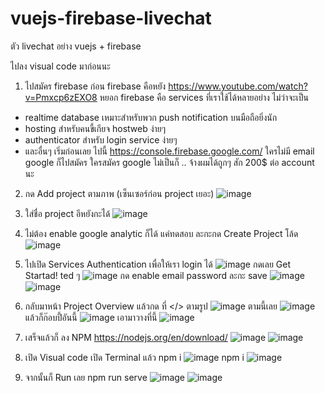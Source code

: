 # vuejs-firebase-livechat
ตัว livechat อย่าง vuejs + firebase 

ไปลง visual code มาก่อนนะ 

1. ไปสมัคร firebase ก่อน 
firebase คือหยัง 
https://www.youtube.com/watch?v=Pmxcp6zEXO8
หยอก
firebase คือ services ที่เราใช้ได้หลายอย่าง ไม่ว่าจะเป็น 
- realtime database เหมาะสำหรับพวก push notification บนมือถือยิ่งนัก
- hosting สำหรับคนขี้เกียจ hostweb ง่ายๆ 
- authenticator สำหรับ login service ง่ายๆ 
- และอื่นๆ 
เริ่มก่อนเลย ไปนี้ https://console.firebase.google.com/
ใครไม่มี email google ก็ไปสมัคร  ใครสมัคร google ไม่เป็นก็ .. จ้างผมได้ถูกๆ สัก 200$ ต่อ account นะ 


2. กด Add project ตามภาพ  (เซ็นเซอร์ก่อน project เยอะ)
![image](https://user-images.githubusercontent.com/71694878/131344248-bddb3c4d-18c2-480a-b38f-4fe8e0deb3d7.png)


3. ใส่ชื่อ project อีหยังกะได้ 
![image](https://user-images.githubusercontent.com/71694878/131344388-cb0187f2-d423-4d9a-b485-94d0c982ee0c.png)


4. ไม่ต้อง enable google analytic  ก็ได้ แค่ทดสอบ ละกะกด Create Project โล้ด
![image](https://user-images.githubusercontent.com/71694878/131344425-60cc6c71-ff88-46e0-96f7-7d35da97785e.png)


5. ไปเปิด Services Authentication เพื่อให้เรา login ได้ 
![image](https://user-images.githubusercontent.com/71694878/131344633-e523b4d8-8638-457a-a88b-bcc8ed28b402.png)
กดเลย Get Startad!  ted ๆ 
![image](https://user-images.githubusercontent.com/71694878/131344673-fb3859fe-87c6-492f-8a92-779764ef0f63.png)
กด enable email password ละกะ save
![image](https://user-images.githubusercontent.com/71694878/131344785-019fcb19-efd1-4010-8f51-8e266a90767e.png)
![image](https://user-images.githubusercontent.com/71694878/131344813-308030e4-7edb-4a08-8fc9-2dea2924574f.png)


6. กลับมาหน้า Project Overview แล้วกด ที่  </> ตามรูป
![image](https://user-images.githubusercontent.com/71694878/131344967-c6dd55d3-4c5e-4c9c-b061-907c6067f2d5.png)
ตามนี้เลย 
![image](https://user-images.githubusercontent.com/71694878/131345044-004a63e1-3b80-441c-97d1-86ffd7a0c8b7.png)
แล้วก็ก๊อบปี้อันนี้ 
![image](https://user-images.githubusercontent.com/71694878/131345120-64088438-d6a3-46c8-8091-a663e844c75f.png)
เอามาวางที่นี้ 
![image](https://user-images.githubusercontent.com/71694878/131345310-7334413f-aaaa-4b3a-b756-96243eaa83f8.png)


7. เสร็จแล้วก็ ลง NPM https://nodejs.org/en/download/
![image](https://user-images.githubusercontent.com/71694878/131345571-f0245894-f124-4040-9faf-0e0a05bf45fb.png)
![image](https://user-images.githubusercontent.com/71694878/131345633-d09a1e27-aba6-43f6-b54a-6897f81a9e6a.png)


8. เปิด Visual code เปิด Terminal แล้ว npm i
![image](https://user-images.githubusercontent.com/71694878/131345880-b003fbda-ccf6-4feb-9cf2-e2a4c05940ad.png)
npm i
![image](https://user-images.githubusercontent.com/71694878/131345943-601d6270-8299-4a09-8937-639cf086edb8.png)


9. จากนั้นก็ Run เลย 
npm run serve
![image](https://user-images.githubusercontent.com/71694878/131346248-30284cd6-ee85-4117-bffa-5d532a2d280c.png)
![image](https://user-images.githubusercontent.com/71694878/131346458-bbb7c79a-ac37-4714-b9ac-5092d62d90d6.png)


